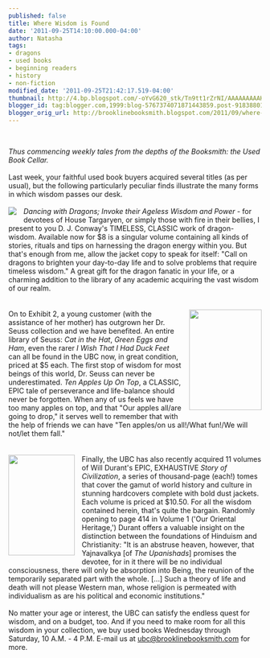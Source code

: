 ```yaml
---
published: false
title: Where Wisdom is Found
date: '2011-09-25T14:10:00.000-04:00'
author: Natasha
tags:
- dragons
- used books
- beginning readers
- history
- non-fiction
modified_date: '2011-09-25T21:42:17.519-04:00'
thumbnail: http://4.bp.blogspot.com/-oYvG620_stk/Tn9tt1rZrNI/AAAAAAAAAH8/VSZS-znTP8c/s72-c/dancing_with_dragons.jpg
blogger_id: tag:blogger.com,1999:blog-5767374071871443859.post-9183880150225184462
blogger_orig_url: http://brooklinebooksmith.blogspot.com/2011/09/where-wisdom-is-found.html
---
```


<br /><div style="margin-bottom: 0in;"><em>Thus commencing weekly tales from the depths of the Booksmith: the Used Book Cellar.</em></div><div style="margin-bottom: 0in;"><br /></div><div style="margin-bottom: 0in;">Last week, your faithful used book buyers acquired several titles (as per usual), but the following particularly peculiar finds illustrate the many forms in which wisdom passes our desk.</div><div style="margin-bottom: 0in;"><br /></div><div class="separator" style="clear: both; text-align: center;"><a href="http://4.bp.blogspot.com/-oYvG620_stk/Tn9tt1rZrNI/AAAAAAAAAH8/VSZS-znTP8c/s1600/dancing_with_dragons.jpg" imageanchor="1" style="clear: left; cssfloat: left; float: left; margin-bottom: 1em; margin-right: 1em;"><img border="0" hca="true" src="http://4.bp.blogspot.com/-oYvG620_stk/Tn9tt1rZrNI/AAAAAAAAAH8/VSZS-znTP8c/s1600/dancing_with_dragons.jpg" /></a></div><div style="margin-bottom: 0in;"><i>Dancing with Dragons; Invoke their Ageless Wisdom and Power</i> - for devotees of House Targaryen, or simply those with fire in their&nbsp;bellies, I present to you D. J. Conway's TIMELESS, CLASSIC work of dragon-wisdom. Available now for $8 is a singular volume containing all kinds of stories, rituals and tips on harnessing the dragon energy within you. But that's enough from me, allow the jacket copy to speak for itself: "Call on dragons to brighten your day-to-day life and to solve problems that require timeless wisdom." A great gift for the dragon fanatic in your life, or a charming addition to the library of any academic acquiring the vast wisdom of our realm.</div><div style="margin-bottom: 0in;"><br /></div><div style="margin-bottom: 0in;"><br /></div><div class="separator" style="clear: both; text-align: center;"><a href="http://2.bp.blogspot.com/-rqQHF4Sdqdk/Tn9tzSZ0_wI/AAAAAAAAAIA/DiGy7RxCIh8/s1600/tenapples.jpg" imageanchor="1" style="clear: right; cssfloat: right; float: right; margin-bottom: 1em; margin-left: 1em;"><img border="0" hca="true" height="200" src="http://2.bp.blogspot.com/-rqQHF4Sdqdk/Tn9tzSZ0_wI/AAAAAAAAAIA/DiGy7RxCIh8/s200/tenapples.jpg" width="144" /></a></div><div style="margin-bottom: 0in;">On to Exhibit 2, a young customer (with the assistance of her mother) has outgrown her Dr. Seuss collection and we have benefited. An entire library of Seuss: <i>Cat in the Hat</i>, <i>Green Eggs and Ham</i>, even the rarer <i>I Wish That I Had Duck Feet</i> can all be found in the UBC now, in great condition, priced at $5 each. The first stop of wisdom for most beings of this world, Dr. Seuss can never be underestimated. <i>Ten Apples Up On Top</i>, a CLASSIC, EPIC tale of perseverance and life-balance should never be forgotten. When any of us feels we have too many apples on top, and that "Our apples all/are going to drop," it serves well to remember that with the help of friends we can have "Ten apples/on us all!/What fun!/We will not/let them fall."</div><div style="margin-bottom: 0in;"><br /></div><div style="margin-bottom: 0in;"><br /></div><div class="separator" style="clear: both; text-align: center;"><a href="http://1.bp.blogspot.com/-7Q1HaOJGJvk/Tn9t3vCiCoI/AAAAAAAAAIE/YT9qXhNvlEk/s1600/Our_Oriental_Heritage.jpg" imageanchor="1" style="clear: left; cssfloat: left; float: left; margin-bottom: 1em; margin-right: 1em;"><img border="0" hca="true" height="200" src="http://1.bp.blogspot.com/-7Q1HaOJGJvk/Tn9t3vCiCoI/AAAAAAAAAIE/YT9qXhNvlEk/s200/Our_Oriental_Heritage.jpg" width="132" /></a></div><div style="margin-bottom: 0in;">Finally, the UBC has also recently acquired 11 volumes of Will Durant's EPIC, EXHAUSTIVE <i>Story of Civilization</i>, a series of thousand-page (each!) tomes that cover the gamut of world history and culture in stunning hardcovers complete with bold dust jackets. Each volume is priced at $10.50. For all the wisdom contained herein, that's quite the bargain. Randomly opening to page 414 in Volume 1 ('Our Oriental Heritage,') Durant offers a valuable insight on the distinction between the foundations of Hinduism and Christianity: "It is an abstruse heaven, however, that Yajnavalkya [of <i>The Upanishads</i><span style="font-style: normal;">] promises</span> the devotee, for in it there will be no individual consciousness, there will only be absorption into Being, the reunion of the temporarily separated part with the whole. [...] Such a theory of life and death will not please Western man, whose religion is permeated with individualism as are his political and economic institutions."</div><div style="margin-bottom: 0in;"><br /></div><div style="margin-bottom: 0in;">No matter your age or interest, the UBC can satisfy the endless quest for wisdom, and on a budget, too. And if you need to make room for all this wisdom in your collection, we buy used books Wednesday through Saturday, 10 A.M. - 4 P.M. E-mail us at <a href="mailto:ubc@brooklinebooksmith.com">ubc@brooklinebooksmith.com</a> for more.</div>